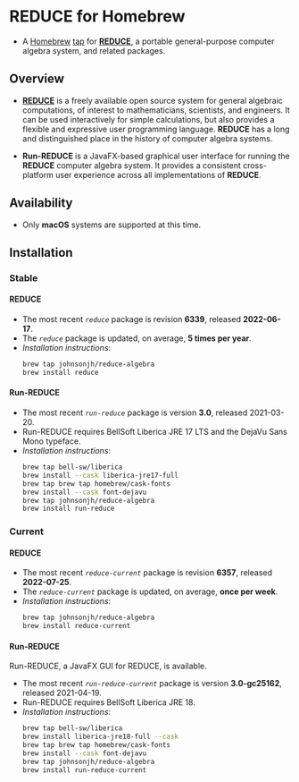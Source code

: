<!-- vim: set ft=markdown ts=4 sw=4 tw=0 expandtab colorcolumn=80 :         -->
<!-- SPDX-License-Identifier: BSD-2-Clause                                  -->
<!--                                                                        -->
<!-- Copyright (c) 2022 Jeffrey H. Johnson <trnsz@pobox.com>                -->
<!--                                                                        -->
<!-- Redistribution and use in source and binary forms, with or without     -->
<!-- modification, are permitted provided that the following conditions are -->
<!-- met:                                                                   -->
<!--                                                                        -->
<!--   1. Redistributions of source code must retain the relevant copyright -->
<!--      notice, this list of conditions and the following disclaimer.     -->
<!--                                                                        -->
<!--   2. Redistributions in binary form must reproduce the relevant        -->
<!--      copyright notice, this list of conditions and the following       -->
<!--      disclaimer in the documentation and/or other materials provided   -->
<!--      with the distribution.                                            -->
<!--                                                                        -->
<!-- THIS SOFTWARE IS PROVIDED BY THE COPYRIGHT HOLDERS AND CONTRIBUTORS    -->
<!-- "AS IS" AND ANY EXPRESS OR IMPLIED WARRANTIES, INCLUDING, BUT NOT      -->
<!-- LIMITED TO, THE IMPLIED WARRANTIES OF MERCHANTABILITY AND FITNESS FOR  -->
<!-- A PARTICULAR PURPOSE ARE DISCLAIMED. IN NO EVENT SHALL THE COPYRIGHT   -->
<!-- OWNERS OR CONTRIBUTORS BE LIABLE FOR ANY DIRECT, INDIRECT, INCIDENTAL, -->
<!-- SPECIAL, EXEMPLARY, OR CONSEQUENTIAL DAMAGES (INCLUDING, BUT NOT       -->
<!-- LIMITED TO, PROCUREMENT OF SUBSTITUTE GOODS OR SERVICES; LOSS OF USE,  -->
<!-- DATA, OR PROFITS; OR BUSINESS INTERRUPTION) HOWEVER CAUSED AND ON ANY  -->
<!-- THEORY OF LIABILITY, WHETHER IN CONTRACT, STRICT LIABILITY, OR TORT    -->
<!-- (INCLUDING NEGLIGENCE OR OTHERWISE) ARISING IN ANY WAY OUT OF THE USE  -->
<!-- OF THIS SOFTWARE, EVEN IF ADVISED OF THE POSSIBILITY OF SUCH DAMAGE.   -->
<!--                                                                        -->
# REDUCE for Homebrew

* A [Homebrew](https://brew.sh/) [tap](https://docs.brew.sh/Taps) for
  [**REDUCE**](https://reduce-algebra.sourceforge.io/), a portable
  general-purpose computer algebra system, and related packages.

## Overview

* [**REDUCE**](https://reduce-algebra.sourceforge.io/) is a freely available
  open source system for general algebraic computations, of interest to
  mathematicians, scientists, and engineers. It can be used interactively for
  simple calculations, but also provides a flexible and expressive user 
  programming language.  **REDUCE** has a long and distinguished place in the
  history of computer algebra systems.

* **Run-REDUCE** is a JavaFX-based graphical user interface for running the
  **REDUCE** computer algebra system.  It provides a consistent cross-platform
  user experience across all implementations of **REDUCE**.

## Availability

* Only **macOS** systems are supported at this time.

## Installation

### Stable

#### REDUCE

* The most recent *`reduce`* package is revision **6339**, released
  **2022-06-17**.
* The *`reduce`* package is updated, on average, **5 times per year**.
* *Installation instructions*:
  ```sh
  brew tap johnsonjh/reduce-algebra
  brew install reduce
  ```

#### Run-REDUCE

* The most recent *`run-reduce`* package is version **3.0**, released
  2021-03-20.
* Run-REDUCE requires BellSoft Liberica JRE 17 LTS and the DejaVu Sans Mono
  typeface.
* *Installation instructions*:
  ```sh
  brew tap bell-sw/liberica
  brew install --cask liberica-jre17-full
  brew tap brew tap homebrew/cask-fonts
  brew install --cask font-dejavu
  brew tap johnsonjh/reduce-algebra
  brew install run-reduce
  ```

### Current

#### REDUCE

* The most recent *`reduce-current`* package is revision **6357**, released
  **2022-07-25**.
* The *`reduce-current`* package is updated, on average, **once per week**.
* *Installation instructions*:
  ```sh
  brew tap johnsonjh/reduce-algebra
  brew install reduce-current
  ```

#### Run-REDUCE

Run-REDUCE, a JavaFX GUI for REDUCE, is available.

* The most recent *`run-reduce-current`* package is version **3.0-gc25162**,
  released 2021-04-19.
* Run-REDUCE requires BellSoft Liberica JRE 18.
* *Installation instructions*:
  ```sh
  brew tap bell-sw/liberica
  brew install liberica-jre18-full --cask
  brew tap brew tap homebrew/cask-fonts
  brew install --cask font-dejavu
  brew tap johnsonjh/reduce-algebra
  brew install run-reduce-current
  ```
